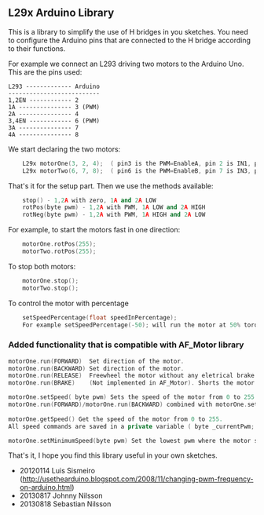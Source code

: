 ## L29x Arduino Library
This is a library to simplify the use of H bridges in you sketches. You
need to configure the Arduino pins that are connected to the H bridge
according to their functions.

For example we connect an L293 driving two motors to the Arduino Uno.
This are the pins used:

	L293 ------------- Arduino
	--------------------------
	1,2EN ------------ 2
	1A --------------- 3 (PWM) 
	2A --------------- 4
	3,4EN ------------ 6 (PWM)
	3A --------------- 7
	4A --------------- 8

We start declaring the two motors:
```cpp
	L29x motorOne(3, 2, 4);  ( pin3 is the PWM=EnableA, pin 2 is IN1, pin 4 is IN2 ==> Controls MotorA )
	L29x motorTwo(6, 7, 8);  ( pin6 is the PWM=EnableB, pin 7 is IN3, pin 8 is IN4 ==> Controls MotorB )
```
That's it for the setup part. Then we use the methods available:
```cpp
	stop() - 1,2A with zero, 1A and 2A LOW 
	rotPos(byte pwm) - 1,2A with PWM, 1A LOW and 2A HIGH
	rotNeg(byte pwm) - 1,2A with PWM, 1A HIGH and 2A LOW
```
For example, to start the motors fast in one direction:
```cpp	
	motorOne.rotPos(255);
	motorTwo.rotPos(255);
```
To stop both motors:
```cpp
	motorOne.stop();
	motorTwo.stop();	
```	
To control the motor with percentage
```cpp
	setSpeedPercentage(float speedInPercentage);
	For example setSpeedPercentage(-50); will run the motor at 50% torque in the backward direction.
```
### Added functionality that is compatible with AF_Motor library
```cpp
motorOne.run(FORWARD)  Set direction of the motor.
motorOne.run(BACKWARD) Set direction of the motor.
motorOne.run(RELEASE)  Freewheel the motor without any eletrical brake of the motor. Sets Motorspeed = 0. (= MotorOne.setSpeed(0);)
motorOne.run(BRAKE)    (Not implemented in AF_Motor). Shorts the motor to create eletrical brake. Sets Motorspeed = 0. (= MotorOne.setSpeed(0);)

motorOne.setSpeed( byte pwm) Sets the speed of the motor from 0 to 255.
motorOne.run(FORWARD)/motorOne.run(BACKWARD) combined with motorOne.setSpeed(255) is eqvivalent to motorOne.rotPos(255)/motorOne.negPos(255)
	
motorOne.getSpeed() Get the speed of the motor from 0 to 255.
All speed commands are saved in a private variable ( byte _currentPwm; ). Returns the current speed of the motor.

motorOne.setMinimumSpeed(byte pwm) Set the lowest pwm where the motor starts working and adjust the setSpeed(0) to start from lowest working pwm
```

That's it, I hope you find this library useful in your own sketches.	
	
* 20120114 Luis Sismeiro (http://usethearduino.blogspot.com/2008/11/changing-pwm-frequency-on-arduino.html)
* 20130817 Johnny Nilsson
* 20130818 Sebastian Nilsson

 
 
